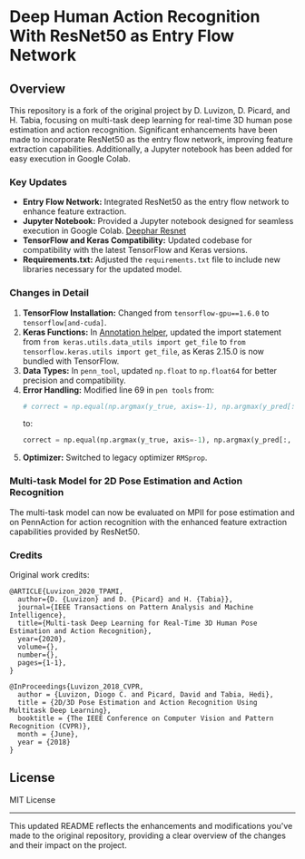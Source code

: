 
# Deep Human Action Recognition With ResNet50 as Entry Flow Network

## Overview

This repository is a fork of the original project by D. Luvizon, D. Picard, and H. Tabia, focusing on multi-task deep learning for real-time 3D human pose estimation and action recognition. Significant enhancements have been made to incorporate ResNet50 as the entry flow network, improving feature extraction capabilities. Additionally, a Jupyter notebook has been added for easy execution in Google Colab.

### Key Updates

- **Entry Flow Network:** Integrated ResNet50 as the entry flow network to enhance feature extraction.
- **Jupyter Notebook:** Provided a Jupyter notebook designed for seamless execution in Google Colab. [Deephar Resnet](Daniel_Resnet_Deephar.ipynb)
- **TensorFlow and Keras Compatibility:** Updated codebase for compatibility with the latest TensorFlow and Keras versions.
- **Requirements.txt:** Adjusted the `requirements.txt` file to include new libraries necessary for the updated model.

### Changes in Detail


1. **TensorFlow Installation:** Changed from `tensorflow-gpu==1.6.0` to `tensorflow[and-cuda]`.
2. **Keras Functions:** In [Annotation helper](datasets/annothelper.py), updated the import statement from `from keras.utils.data_utils import get_file` to `from tensorflow.keras.utils import get_file`, as Keras 2.15.0 is now bundled with TensorFlow.
3. **Data Types:** In `penn_tool`, updated `np.float` to `np.float64` for better precision and compatibility.
4. **Error Handling:** Modified line 69 in `pen tools` from:
   ```python
   # correct = np.equal(np.argmax(y_true, axis=-1), np.argmax(y_pred[:, b, :], axis=-1), dtype=np.float)
   ```
   to:
   ```python
   correct = np.equal(np.argmax(y_true, axis=-1), np.argmax(y_pred[:, b, :], axis=-1))
   ```
5. **Optimizer:** Switched to legacy optimizer `RMSprop`.

### Multi-task Model for 2D Pose Estimation and Action Recognition

The multi-task model can now be evaluated on MPII for pose estimation and on PennAction for action recognition with the enhanced feature extraction capabilities provided by ResNet50.

### Credits

Original work credits:
```
@ARTICLE{Luvizon_2020_TPAMI,
  author={D. {Luvizon} and D. {Picard} and H. {Tabia}},
  journal={IEEE Transactions on Pattern Analysis and Machine Intelligence}, 
  title={Multi-task Deep Learning for Real-Time 3D Human Pose Estimation and Action Recognition}, 
  year={2020},
  volume={},
  number={},
  pages={1-1},
}

@InProceedings{Luvizon_2018_CVPR,
  author = {Luvizon, Diogo C. and Picard, David and Tabia, Hedi},
  title = {2D/3D Pose Estimation and Action Recognition Using Multitask Deep Learning},
  booktitle = {The IEEE Conference on Computer Vision and Pattern Recognition (CVPR)},
  month = {June},
  year = {2018}
}
```

## License

MIT License

---

This updated README reflects the enhancements and modifications you've made to the original repository, providing a clear overview of the changes and their impact on the project.
